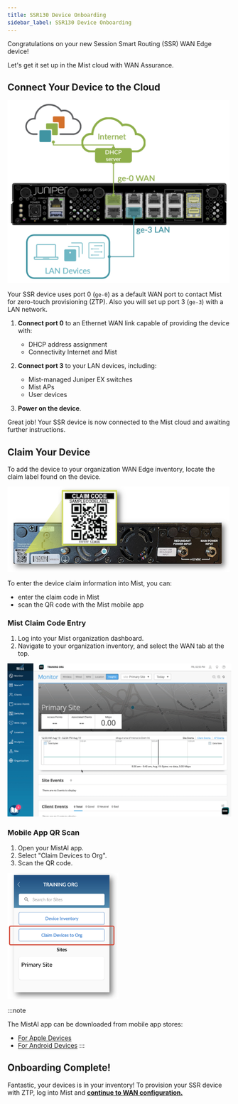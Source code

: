 ```yaml
---
title: SSR130 Device Onboarding
sidebar_label: SSR130 Device Onboarding
---
```


Congratulations on your new Session Smart Routing (SSR) WAN Edge device!

Let's get it set up in the Mist cloud with WAN Assurance.

## Connect Your Device to the Cloud

<img src="/img/intro_wa_ssr130_quickstart_1.png" alt="Device Connections" width="500"/>

Your SSR device uses port 0 (`ge-0`) as a default WAN port to contact Mist for zero-touch provisioning (ZTP). Also you will set up port 3 (`ge-3`) with a LAN network.

1. **Connect port 0** to an Ethernet WAN link capable of providing the device with:
    * DHCP address assignment
    * Connectivity Internet and Mist

2. **Connect port 3** to your LAN devices, including:
    * Mist-managed Juniper EX switches
    * Mist APs
    * User devices

3. **Power on the device**.

Great job! Your SSR device is now connected to the Mist cloud and awaiting further instructions.

## Claim Your Device

To add the device to your organization WAN Edge inventory, locate the claim label found on the device.

<img src="/img/intro_wa_ssr130_quickstart_2.png" alt="Device Connections" width="500"/>

To enter the device claim information into Mist, you can:
* enter the claim code in Mist
* scan the QR code with the Mist mobile app

### Mist Claim Code Entry

1. Log into your Mist organization dashboard.
2. Navigate to your organization inventory, and select the WAN tab at the top.

![Claim device](/img/intro_wa_quickstart_claim.gif)

### Mobile App QR Scan

1. Open your MistAI app.
2. Select "Claim Devices to Org".
3. Scan the QR code.

<img src="/img/intro_wa_quickstart_mobile_app.png" alt="MistAI app" width="250"/>

:::note

The MistAI app can be downloaded from mobile app stores:
- [For Apple Devices](https://apps.apple.com/us/app/mistai/id1215196902)
- [For Android Devices](https://play.google.com/store/apps/details?id=com.mist.mistify&hl=en_US&gl=US)
:::

## Onboarding Complete!

Fantastic, your devices is in your inventory! To provision your SSR device with ZTP, log into Mist and **[continue to WAN configuration.](intro_wa_quickstart_1_networks.md)**
